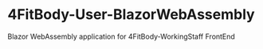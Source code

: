 # 4FitBody-User-BlazorWebAssembly
Blazor WebAssembly application for 4FitBody-WorkingStaff FrontEnd
